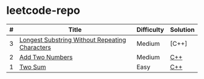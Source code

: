 # leetcode-repo


| # | Title | Difficulty | Solution |
|---| ----- | ---------- | -------- |
|3|[Longest Substring Without Repeating Characters](https://leetcode.com/problems/longest-substring-without-repeating-characters/description/) | Medium | [C++] |
|2|[Add Two Numbers](https://leetcode.com/problems/add-two-numbers/description/) | Medium | [C++](https://github.com/KymaiselHunter/leetcode-repo/blob/main/AddTwoNumbers.cpp) |
|1|[Two Sum](https://leetcode.com/problems/two-sum/description/) | Easy | [C++](https://github.com/KymaiselHunter/leetcode-repo/blob/main/TwoSum.cpp) |